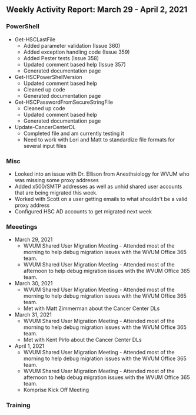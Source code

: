 ## Weekly Activity Report: March 29 - April 2, 2021

### PowerShell
* Get-HSCLastFile
  * Added parameter validation (Issue 360)
  * Added exception handling code (Issue 359)
  * Added Pester tests (Issue 358)
  * Updated comment based help (Issue 357)
  * Generated documentation page
* Get-HSCPowerShellVersion
  * Updated comment based help
  * Cleaned up code
  * Generated documentation page
* Get-HSCPasswordFromSecureStringFile
  * Cleaned up code
  * Updated comment based help
  * Generated documentation page
* Update-CancerCenterDL
  * Completed file and am currently testing it
  * Need to work with Lori and Matt to standardize file formats for several input files

### Misc
* Looked into an issue with Dr. Ellison from Anesthsiology for WVUM who was missing some proxy addreses
* Added x500/SMTP addresses as well as unhid shared user accounts that are being migrated this week.
* Worked with Scott on a user getting emails to what shouldn't be a valid proxy address
* Configured HSC AD accounts to get migrated next week

### Meeetings
* March 29, 2021
  * WVUM Shared User Migration Meeting - Attended most of the morning to help debug migration issues with the WVUM Office 365 team.
  * WVUM Shared User Migration Meeting - Attended most of the afternoon to help debug migration issues with the WVUM Office 365 team.
* March 30, 2021
  * WVUM Shared User Migration Meeting - Attended most of the morning to help debug migration issues with the WVUM Office 365 team.
  * Met with Matt Zimmerman about the Cancer Center DLs
* March 31, 2021
  * WVUM Shared User Migration Meeting - Attended most of the morning to help debug migration issues with the WVUM Office 365 team.
  * Met with Kent Pirlo about the Cancer Center DLs
* April 1, 2021
  * WVUM Shared User Migration Meeting - Attended most of the morning to help debug migration issues with the WVUM Office 365 team.
  * WVUM Shared User Migration Meeting - Attended most of the afternoon to help debug migration issues with the WVUM Office 365 team.
  * Komprise Kick Off Meeting

### Training
